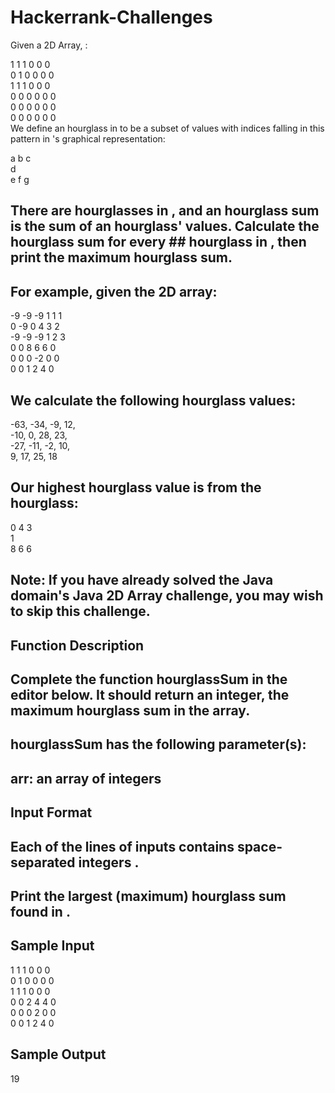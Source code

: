 # Hackerrank-Challenges
Given a  2D Array, :

1 1 1 0 0 0  
0 1 0 0 0 0  
1 1 1 0 0 0  
0 0 0 0 0 0  
0 0 0 0 0 0  
0 0 0 0 0 0  
We define an hourglass in  to be a subset of values with indices falling in this pattern in 's graphical representation:

a b c  
  d  
e f g  
## There are  hourglasses in , and an hourglass sum is the sum of an hourglass' values. Calculate the hourglass sum for every ## hourglass in , then print the maximum hourglass sum.

## For example, given the 2D array:

-9 -9 -9  1 1 1   
 0 -9  0  4 3 2  
-9 -9 -9  1 2 3  
 0  0  8  6 6 0  
 0  0  0 -2 0 0  
 0  0  1  2 4 0  
## We calculate the following  hourglass values:

-63, -34, -9, 12,   
-10, 0, 28, 23,   
-27, -11, -2, 10,   
9, 17, 25, 18  
## Our highest hourglass value is  from the hourglass:  

0 4 3  
  1  
8 6 6  
## Note: If you have already solved the Java domain's Java 2D Array challenge, you may wish to skip this challenge.

## Function Description

## Complete the function hourglassSum in the editor below. It should return an integer, the maximum hourglass sum in the array.

## hourglassSum has the following parameter(s):

## arr: an array of integers
## Input Format

## Each of the  lines of inputs  contains  space-separated integers .

## Print the largest (maximum) hourglass sum found in .

## Sample Input

1 1 1 0 0 0  
0 1 0 0 0 0  
1 1 1 0 0 0  
0 0 2 4 4 0  
0 0 0 2 0 0  
0 0 1 2 4 0  

## Sample Output

19  



